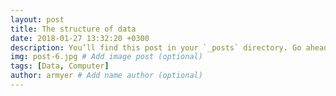 ```yaml
---
layout: post
title: The structure of data
date: 2018-01-27 13:32:20 +0300
description: You’ll find this post in your `_posts` directory. Go ahead and edit it and re-build the site to see your changes. # Add post description (optional)
img: post-6.jpg # Add image post (optional)
tags: [Data, Computer]
author: armyer # Add name author (optional)
---
```






